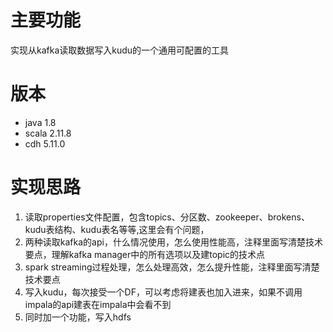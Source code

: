 # 主要功能

实现从kafka读取数据写入kudu的一个通用可配置的工具

# 版本

* java 1.8
* scala 2.11.8
* cdh 5.11.0

# 实现思路

1. 读取properties文件配置，包含topics、分区数、zookeeper、brokens、kudu表结构、kudu表名等等,这里会有个问题，
2. 两种读取kafka的api，什么情况使用，怎么使用性能高，注释里面写清楚技术要点，理解kafka manager中的所有选项以及建topic的技术点
3. spark streaming过程处理，怎么处理高效，怎么提升性能，注释里面写清楚技术要点
4. 写入kudu，每次接受一个DF，可以考虑将建表也加入进来，如果不调用impala的api建表在impala中会看不到
5. 同时加一个功能，写入hdfs

# 









